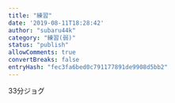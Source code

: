 ```yaml
---
title: "練習"
date: '2019-08-11T18:28:42'
author: "subaru44k"
category: "練習(弱)"
status: "publish"
allowComments: true
convertBreaks: false
entryHash: "fec3fa6bed0c791177891de9908d5bb2"
---
```

33分ジョグ
